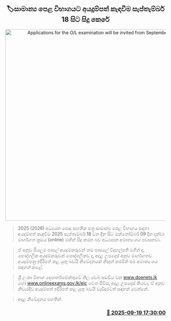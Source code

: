 <p align='center'><b><h2 align='center' title='Applications for the O/L examination will be invited from September 18th'>🏷සාමාන්‍ය පෙළ විභාගයට අයදුම්පත් කැඳවීම සැප්තැම්බර් 18 සිට සිදු කෙරේ</h2></b></p>
<p align='center'><img src='https://helakuru.sgp1.cdn.digitaloceanspaces.com/esana/images/lib/al-exam-students[1].jpg' width='600' alt='Applications for the O/L examination will be invited from September 18th'></p>

> 2025 (2026) අධ්‍යයන පොදු සහතික පත්‍ර සාමාන්‍ය පෙළ විභාගය සඳහා අයදුම්පත් කැඳවීම 2025 සැප්තැම්බර් 18 වන දින සිට ඔක්තෝම්බර් 09 දින දක්වා මාර්ගගත ක්‍රමය (online) මඟින් සිදු කරන බව අධ්‍යාපන අමාත්‍යංශය පවසනවා.

> ඒ අනුව සියලුම පාසල් අයදුම්කරුවන් තම පාසලේ විදුහල්පති මගින් ද, පෞද්ගලික අයදුම්කරුවන් පෞද්ගලිකව ද, අදාළ උපදෙස් අනුව මාර්ගගතව අයදුම්පත්‍ර ඉදිරිපත් කළ යුතු බවයි නිවේදනයක් නිකුත් කරමින් එම අමාත්‍යංශය සඳහන් කළේ.

> ශ්‍රී ලංකා විභාග දෙපාර්තමේන්තුවේ නිල වෙබ් අඩවිය වන <a href='www.doenets.lk'>www.doenets.lk</a> හෝ <a href='www.onlineexams.gov.lk/eic'>www.onlineexams.gov.lk/eic</a> වෙත පිවිස, අදාළ උපදෙස් කියවා, ඒ අනුව නිවැරදිව අයදුම්පත් ඉදිරිපත් කළ යුතු බවයි වැඩිදුරටත් සඳහන් වෙන්නේ.

> අදාළ නිවේදනය පහතින්.



<h3 align='right'><a href='https://www.helakuru.lk/esana/p/113805/'>📅 2025-09-19 17:30:00</a></h3>
